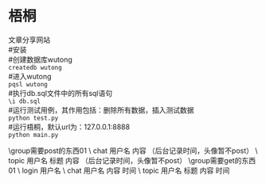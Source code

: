 梧桐
================
文章分享网站  
#安装  
\#创建数据库wutong  
`createdb wutong`  
\#进入wutong  
`pqsl wutong`  
\#执行db.sql文件中的所有sql语句  
`\i db.sql`  
\#运行测试用例，其作用包括：删除所有数据，插入测试数据  
`python test.py`  
\#运行梧桐，默认url为：127.0.0.1:8888  
`python main.py`  

\group需要post的东西01
\	chat 用户名 内容 （后台记录时间，头像暂不post）
\	topic 用户名 标题 内容 （后台记录时间，头像暂不post）
\group需要get的东西01
\	login 用户名
\	chat 用户名 内容 时间
\	topic 用户名 标题 内容 时间
